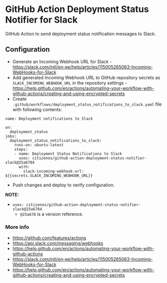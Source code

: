# GitHub Action Deployment Status Notifier for Slack

GitHub Action to send deployment status notification messages to Slack.

## Configuration

* Generate an Incoming Webhook URL for Slack - https://slack.com/intl/en-ee/help/articles/115005265063-Incoming-WebHooks-for-Slack
* Add generated Incoming Webhook URL to GitHub repository secrets as `SLACK_INCOMING_WEBHOOK_URL` in the repository settings - https://help.github.com/en/actions/automating-your-workflow-with-github-actions/creating-and-using-encrypted-secrets
* Create `.github/workflows/deployment_status_notifications_to_slack.yaml` file with following contents:
```
name: Deployment notifications to Slack

on:
  deployment_status
jobs:
  deployment_status_notifications_to_slack:
    runs-on: ubuntu-latest
    steps:
    - name: Deployment Status Notifications to Slack
      uses: citizenos/github-action-deployment-status-notifier-slack@25a6784
      with:
        slack-incoming-webhook-url: ${{secrets.SLACK_INCOMING_WEBHOOK_URL}}
```
* Push changes and deploy to verify configuration.

**NOTE:** 

* `uses: citizenos/github-action-deployment-status-notifier-slack@25a6784`
   * `@25a678` is a version reference.

### More info

* https://github.com/features/actions
* https://api.slack.com/messaging/webhooks
* https://help.github.com/en/actions/automating-your-workflow-with-github-actions
* https://slack.com/intl/en-ee/help/articles/115005265063-Incoming-WebHooks-for-Slack
* https://help.github.com/en/actions/automating-your-workflow-with-github-actions/creating-and-using-encrypted-secrets
